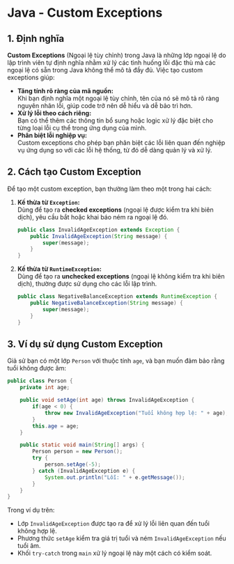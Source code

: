 # Java - Custom Exceptions

## 1. Định nghĩa

**Custom Exceptions** (Ngoại lệ tùy chỉnh) trong Java là những lớp ngoại lệ do lập trình viên tự định nghĩa nhằm xử lý các tình huống lỗi đặc thù mà các ngoại lệ có sẵn trong Java không thể mô tả đầy đủ. Việc tạo custom exceptions giúp:

* **Tăng tính rõ ràng của mã nguồn:**\
  Khi bạn định nghĩa một ngoại lệ tùy chỉnh, tên của nó sẽ mô tả rõ ràng nguyên nhân lỗi, giúp code trở nên dễ hiểu và dễ bảo trì hơn.
* **Xử lý lỗi theo cách riêng:**\
  Bạn có thể thêm các thông tin bổ sung hoặc logic xử lý đặc biệt cho từng loại lỗi cụ thể trong ứng dụng của mình.
* **Phân biệt lỗi nghiệp vụ:**\
  Custom exceptions cho phép bạn phân biệt các lỗi liên quan đến nghiệp vụ ứng dụng so với các lỗi hệ thống, từ đó dễ dàng quản lý và xử lý.

## 2. Cách tạo Custom Exception

Để tạo một custom exception, bạn thường làm theo một trong hai cách:

1.  **Kế thừa từ `Exception`:**\
    Dùng để tạo ra **checked exceptions** (ngoại lệ được kiểm tra khi biên dịch), yêu cầu bắt hoặc khai báo ném ra ngoại lệ đó.

    ```java
    public class InvalidAgeException extends Exception {
        public InvalidAgeException(String message) {
            super(message);
        }
    }
    ```
2.  **Kế thừa từ `RuntimeException`:**\
    Dùng để tạo ra **unchecked exceptions** (ngoại lệ không kiểm tra khi biên dịch), thường được sử dụng cho các lỗi lập trình.

    ```java
    public class NegativeBalanceException extends RuntimeException {
        public NegativeBalanceException(String message) {
            super(message);
        }
    }
    ```

## 3. Ví dụ sử dụng Custom Exception

Giả sử bạn có một lớp `Person` với thuộc tính `age`, và bạn muốn đảm bảo rằng tuổi không được âm:

```java
public class Person {
    private int age;

    public void setAge(int age) throws InvalidAgeException {
        if(age < 0) {
            throw new InvalidAgeException("Tuổi không hợp lệ: " + age);
        }
        this.age = age;
    }

    public static void main(String[] args) {
        Person person = new Person();
        try {
            person.setAge(-5);
        } catch (InvalidAgeException e) {
            System.out.println("Lỗi: " + e.getMessage());
        }
    }
}
```

Trong ví dụ trên:

* Lớp `InvalidAgeException` được tạo ra để xử lý lỗi liên quan đến tuổi không hợp lệ.
* Phương thức `setAge` kiểm tra giá trị tuổi và ném `InvalidAgeException` nếu tuổi âm.
* Khối `try-catch` trong `main` xử lý ngoại lệ này một cách có kiểm soát.

